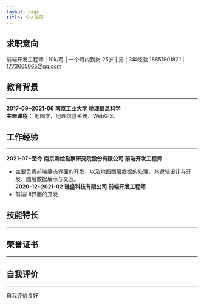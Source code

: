 ```yaml
---
layout: page
title: 个人简历
---
```




## 求职意向

  前端开发工程师 |  10k/月 | 一个月内到岗
  25岁 | 男 | 3年经验
  18851901821 | 1773665065@qq.com

## 教育背景
---
**2017-09~2021-06**	**南京工业大学**	**地理信息科学**  
**主修课程：** 地图学、地理信息系统、WebGIS。

## 工作经验
---
**2021-07~至今**		**南京测绘勘察研究院股份有限公司**	**前端开发工程师**
- 主要负责前端静态界面的开发，以及地图图层数据的处理，Js逻辑设计与开发、图层数据展示与交互。  	
**2020-12~2021-02**	**谦盛科技有限公司**	**前端开发工程师**
- 前端UI界面的开发

##  技能特长
---


## 荣誉证书
---


## 自我评价
---
自我评价良好
